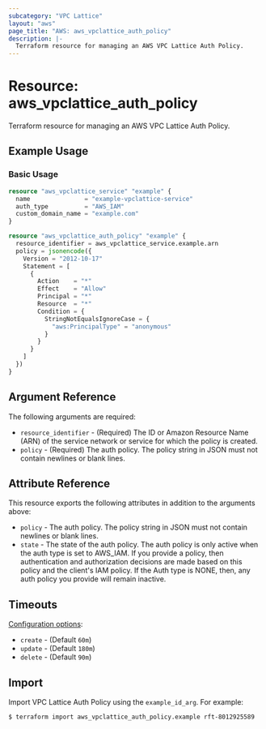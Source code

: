 ```yaml
---
subcategory: "VPC Lattice"
layout: "aws"
page_title: "AWS: aws_vpclattice_auth_policy"
description: |-
  Terraform resource for managing an AWS VPC Lattice Auth Policy.
---
```


# Resource: aws_vpclattice_auth_policy

Terraform resource for managing an AWS VPC Lattice Auth Policy.

## Example Usage

### Basic Usage

```terraform
resource "aws_vpclattice_service" "example" {
  name               = "example-vpclattice-service"
  auth_type          = "AWS_IAM"
  custom_domain_name = "example.com"
}

resource "aws_vpclattice_auth_policy" "example" {
  resource_identifier = aws_vpclattice_service.example.arn
  policy = jsonencode({
    Version = "2012-10-17"
    Statement = [
      {
        Action    = "*"
        Effect    = "Allow"
        Principal = "*"
        Resource  = "*"
        Condition = {
          StringNotEqualsIgnoreCase = {
            "aws:PrincipalType" = "anonymous"
          }
        }
      }
    ]
  })
}
```

## Argument Reference

The following arguments are required:

* `resource_identifier` - (Required) The ID or Amazon Resource Name (ARN) of the service network or service for which the policy is created.
* `policy` - (Required) The auth policy. The policy string in JSON must not contain newlines or blank lines.

## Attribute Reference

This resource exports the following attributes in addition to the arguments above:

* `policy` - The auth policy. The policy string in JSON must not contain newlines or blank lines.
* `state` - The state of the auth policy. The auth policy is only active when the auth type is set to AWS_IAM. If you provide a policy, then authentication and authorization decisions are made based on this policy and the client's IAM policy. If the Auth type is NONE, then, any auth policy you provide will remain inactive.

## Timeouts

[Configuration options](https://developer.hashicorp.com/terraform/language/resources/syntax#operation-timeouts):

* `create` - (Default `60m`)
* `update` - (Default `180m`)
* `delete` - (Default `90m`)

## Import

Import VPC Lattice Auth Policy using the `example_id_arg`. For example:

```
$ terraform import aws_vpclattice_auth_policy.example rft-8012925589
```
